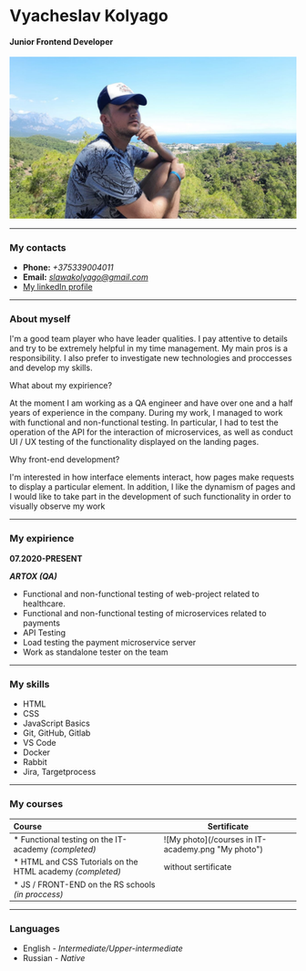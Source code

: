 # Vyacheslav Kolyago 
#### Junior Frontend Developer
![My photo](https://raw.githubusercontent.com/v-kolyago/rsschool-cv/gh-pages/photo_2021-06-03_15-13-27.jpg "My photo")

***
### My contacts
* **Phone:** *+375339004011*
* **Email:** *slawakolyago@gmail.com*
* [My linkedIn profile](https://www.linkedin.com/in/vyacheslav-kolyago)

***
### About myself
I'm a good team player who have leader qualities. I
pay attentive to details and try to be extremely helpful
in my time management. My main pros is a
responsibility. I also prefer to investigate new
technologies and proccesses and develop my skills.

What about my expirience?

At the moment I am working as a QA engineer and have over one and a half years of experience in the company. During my work, I managed to work with functional and non-functional testing. In particular, I had to test the operation of the API for the interaction of microservices, as well as conduct UI / UX testing of the functionality displayed on the landing pages.

Why front-end development?

I'm interested in how interface elements interact, how pages make requests to display a particular element. In addition, I like the dynamism of pages and I would like to take part in the development of such functionality in order to visually observe my work

***
### My expirience

**07.2020-PRESENT**

*__ARTOX (QA)__*

* Functional and non-functional testing of web-project related to healthcare.
* Functional and non-functional testing of microservices related to payments
* API Testing
* Load testing the payment microservice server
* Work as standalone tester on the team

***
### My skills
* HTML
* CSS
* JavaScript Basics
* Git, GitHub, Gitlab
* VS Code
* Docker
* Rabbit
* Jira, Targetprocess

***
### My courses
|Course| Sertificate|
|:---------------------------------------------------|--------------------------------------------------|
|* Functional testing on the IT-academy _(completed)_|![My photo](/courses in IT-academy.png "My photo")
|* HTML and CSS Tutorials on the HTML academy _(completed)_| without sertificate|
|* JS / FRONT-END on the RS schools _(in proccess)_|

***
### Languages
* English - *Intermediate/Upper-intermediate*
* Russian - *Native*